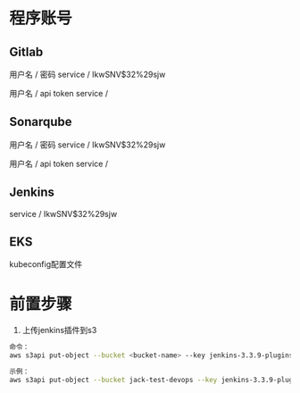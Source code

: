 # 程序账号
## Gitlab
用户名 / 密码
service / IkwSNV$32%29sjw

用户名 / api token
service / 

## Sonarqube
用户名 / 密码
service / IkwSNV$32%29sjw

用户名 / api token
service / 

## Jenkins
service / IkwSNV$32%29sjw

## EKS
kubeconfig配置文件


# 前置步骤
1. 上传jenkins插件到s3
```bash
命令：
aws s3api put-object --bucket <bucket-name> --key jenkins-3.3.9-plugins.tar.gz --body jenkins-3.3.9-plugins.tar.gz

示例：
aws s3api put-object --bucket jack-test-devops --key jenkins-3.3.9-plugins.tar.gz --body jenkins-3.3.9-plugins.tar.gz
```